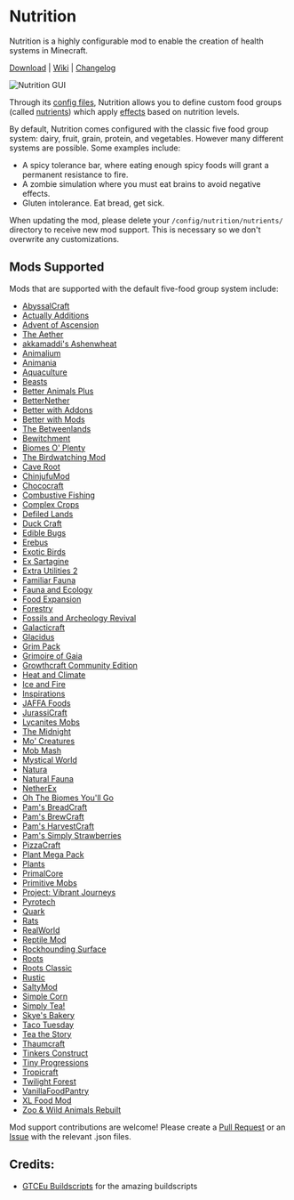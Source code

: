# Nutrition

Nutrition is a highly configurable mod to enable the creation of health systems in Minecraft.

[Download](https://github.com/WesCook/Nutrition/releases) | [Wiki](https://github.com/WesCook/Nutrition/wiki) | [Changelog](changelog.md)

![Nutrition GUI](screenshots/gui.png "Nutrition GUI")

Through its [config files](https://github.com/WesCook/Nutrition/wiki/Configuration), Nutrition allows you to define
custom food groups (called [nutrients](https://github.com/WesCook/Nutrition/wiki/Nutrients)) which
apply [effects](https://github.com/WesCook/Nutrition/wiki/Effects) based on nutrition levels.

By default, Nutrition comes configured with the classic five food group system: dairy, fruit, grain, protein, and
vegetables. However many different systems are possible. Some examples include:

* A spicy tolerance bar, where eating enough spicy foods will grant a permanent resistance to fire.
* A zombie simulation where you must eat brains to avoid negative effects.
* Gluten intolerance. Eat bread, get sick.

When updating the mod, please delete your `/config/nutrition/nutrients/` directory to receive new mod support. This is
necessary so we don't overwrite any customizations.

## Mods Supported

Mods that are supported with the default five-food group system include:

* [AbyssalCraft](https://www.curseforge.com/minecraft/mc-mods/abyssalcraft)
* [Actually Additions](https://www.curseforge.com/minecraft/mc-mods/actually-additions)
* [Advent of Ascension](https://www.curseforge.com/minecraft/mc-mods/advent-of-ascension-nevermine)
* [The Aether](https://www.curseforge.com/minecraft/mc-mods/the-aether)
* [akkamaddi's Ashenwheat](https://www.curseforge.com/minecraft/mc-mods/akkamaddis-ashenwheat)
* [Animalium](https://www.curseforge.com/minecraft/mc-mods/animalium)
* [Animania](https://www.curseforge.com/minecraft/mc-mods/animania)
* [Aquaculture](https://www.curseforge.com/minecraft/mc-mods/aquaculture)
* [Beasts](https://www.curseforge.com/minecraft/mc-mods/beasts)
* [Better Animals Plus](https://www.curseforge.com/minecraft/mc-mods/betteranimalsplus)
* [BetterNether](https://www.curseforge.com/minecraft/mc-mods/betternether)
* [Better with Addons](https://www.curseforge.com/minecraft/mc-mods/better-with-addons)
* [Better with Mods](https://www.curseforge.com/minecraft/mc-mods/bwm-suite)
* [The Betweenlands](https://www.curseforge.com/minecraft/mc-mods/angry-pixel-the-betweenlands-mod)
* [Bewitchment](https://www.curseforge.com/minecraft/mc-mods/bewitchment)
* [Biomes O' Plenty](https://www.curseforge.com/minecraft/mc-mods/biomes-o-plenty)
* [The Birdwatching Mod](https://www.curseforge.com/minecraft/mc-mods/the-birdwatching-mod)
* [Cave Root](https://www.curseforge.com/minecraft/mc-mods/cave-root)
* [ChinjufuMod](https://www.curseforge.com/minecraft/mc-mods/chinjufumod)
* [Chococraft](https://www.curseforge.com/minecraft/mc-mods/chococraft-3)
* [Combustive Fishing](https://www.curseforge.com/minecraft/mc-mods/combustive-fishing)
* [Complex Crops](https://www.curseforge.com/minecraft/mc-mods/complex-crops)
* [Defiled Lands](https://www.curseforge.com/minecraft/mc-mods/defiled-lands)
* [Duck Craft](https://www.curseforge.com/minecraft/mc-mods/duck-craft)
* [Edible Bugs](https://www.curseforge.com/minecraft/mc-mods/edible-bugs)
* [Erebus](https://www.curseforge.com/minecraft/mc-mods/the-erebus)
* [Exotic Birds](https://www.curseforge.com/minecraft/mc-mods/exotic-birds)
* [Ex Sartagine](https://www.curseforge.com/minecraft/mc-mods/ex-sartagine)
* [Extra Utilities 2](https://www.curseforge.com/minecraft/mc-mods/extra-utilities)
* [Familiar Fauna](https://www.curseforge.com/minecraft/mc-mods/familiar-fauna)
* [Fauna and Ecology](https://www.curseforge.com/minecraft/mc-mods/fauna-and-ecology)
* [Food Expansion](https://www.curseforge.com/minecraft/mc-mods/food-expansion)
* [Forestry](https://www.curseforge.com/minecraft/mc-mods/forestry)
* [Fossils and Archeology Revival](https://www.curseforge.com/minecraft/mc-mods/fossils)
* [Galacticraft](https://micdoodle8.com/mods/galacticraft)
* [Glacidus](https://www.curseforge.com/minecraft/mc-mods/glacidus)
* [Grim Pack](https://www.curseforge.com/minecraft/mc-mods/grim-pack)
* [Grimoire of Gaia](https://www.curseforge.com/minecraft/mc-mods/grimoire-of-gaia)
* [Growthcraft Community Edition](https://www.curseforge.com/minecraft/mc-mods/growthcraft-community-edition)
* [Heat and Climate](https://defeatedcrow.jp/modwiki/HeatAndClimate_EN)
* [Ice and Fire](https://www.curseforge.com/minecraft/mc-mods/ice-and-fire-dragons)
* [Inspirations](https://www.curseforge.com/minecraft/mc-mods/inspirations)
* [JAFFA Foods](https://www.curseforge.com/minecraft/mc-mods/jaffa-foods-a-harvestcraft-addon)
* [JurassiCraft](https://www.curseforge.com/minecraft/mc-mods/jurassicraft)
* [Lycanites Mobs](https://www.curseforge.com/minecraft/mc-mods/lycanites-mobs)
* [The Midnight](https://www.curseforge.com/minecraft/mc-mods/the-midnight)
* [Mo' Creatures](https://www.curseforge.com/minecraft/mc-mods/mo-creatures)
* [Mob Mash](https://www.curseforge.com/minecraft/mc-mods/mob-mash)
* [Mystical World](https://www.curseforge.com/minecraft/mc-mods/mystical-world)
* [Natura](https://www.curseforge.com/minecraft/mc-mods/natura)
* [Natural Fauna](https://www.curseforge.com/minecraft/mc-mods/natural-fauna-mod-a-zawa-addon)
* [NetherEx](https://www.curseforge.com/minecraft/mc-mods/netherex)
* [Oh The Biomes You'll Go](https://www.curseforge.com/minecraft/mc-mods/oh-the-biomes-youll-go)
* [Pam's BreadCraft](https://www.curseforge.com/minecraft/mc-mods/pams-breadcraft)
* [Pam's BrewCraft](https://www.curseforge.com/minecraft/mc-mods/pams-brewcraft)
* [Pam's HarvestCraft](https://www.curseforge.com/minecraft/mc-mods/pams-harvestcraft)
* [Pam's Simply Strawberries](https://www.curseforge.com/minecraft/mc-mods/pams-simply-strawberries)
* [PizzaCraft](https://www.curseforge.com/minecraft/mc-mods/pizzacraft)
* [Plant Mega Pack](https://web.archive.org/web/20181020031322/http://10paksmods.net/pmp.html)
* [Plants](https://www.curseforge.com/minecraft/mc-mods/plants)
* [PrimalCore](https://www.curseforge.com/minecraft/mc-mods/primalcore)
* [Primitive Mobs](https://www.curseforge.com/minecraft/mc-mods/primitive-mobs)
* [Project: Vibrant Journeys](https://www.curseforge.com/minecraft/mc-mods/project-vibrant-journeys)
* [Pyrotech](https://www.curseforge.com/minecraft/mc-mods/pyrotech)
* [Quark](https://quark.vazkii.net/)
* [Rats](https://www.curseforge.com/minecraft/mc-mods/rats)
* [RealWorld](https://web.archive.org/web/20181008045611/https://10paksmods.net/realworld.html)
* [Reptile Mod](https://www.curseforge.com/minecraft/mc-mods/lizardmod/files/3247823)
* [Rockhounding Surface](https://www.curseforge.com/minecraft/mc-mods/rockhounding-mod-surface)
* [Roots](https://www.curseforge.com/minecraft/mc-mods/roots)
* [Roots Classic](https://www.curseforge.com/minecraft/mc-mods/roots-classic)
* [Rustic](https://www.curseforge.com/minecraft/mc-mods/rustic)
* [SaltyMod](https://www.curseforge.com/minecraft/mc-mods/saltymod)
* [Simple Corn](https://www.curseforge.com/minecraft/mc-mods/simple-corn)
* [Simply Tea!](https://www.curseforge.com/minecraft/mc-mods/simply-tea)
* [Skye's Bakery](https://www.curseforge.com/minecraft/mc-mods/skyes-bakery)
* [Taco Tuesday](https://www.curseforge.com/minecraft/mc-mods/taco-tuesday)
* [Tea the Story](https://www.curseforge.com/minecraft/mc-mods/tea-the-story)
* [Thaumcraft](https://www.curseforge.com/minecraft/mc-mods/thaumcraft)
* [Tinkers Construct](https://www.curseforge.com/minecraft/mc-mods/tinkers-construct)
* [Tiny Progressions](https://www.curseforge.com/minecraft/mc-mods/tiny-progressions)
* [Tropicraft](https://www.curseforge.com/minecraft/mc-mods/tropicraft)
* [Twilight Forest](https://www.curseforge.com/minecraft/mc-mods/the-twilight-forest)
* [VanillaFoodPantry](https://www.curseforge.com/minecraft/mc-mods/vanillafoodpantry-mod)
* [XL Food Mod](https://www.curseforge.com/minecraft/mc-mods/xl-food-mod)
* [Zoo & Wild Animals Rebuilt](https://www.curseforge.com/minecraft/mc-mods/zoo-wild-animals-rebuild)

Mod support contributions are welcome!  Please create a [Pull Request](https://github.com/WesCook/Nutrition/pulls) or
an [Issue](https://github.com/WesCook/Nutrition/issues) with the relevant .json files.

## Credits:

- [GTCEu Buildscripts](https://github.com/GregTechCEu/Buildscripts) for the amazing buildscripts
